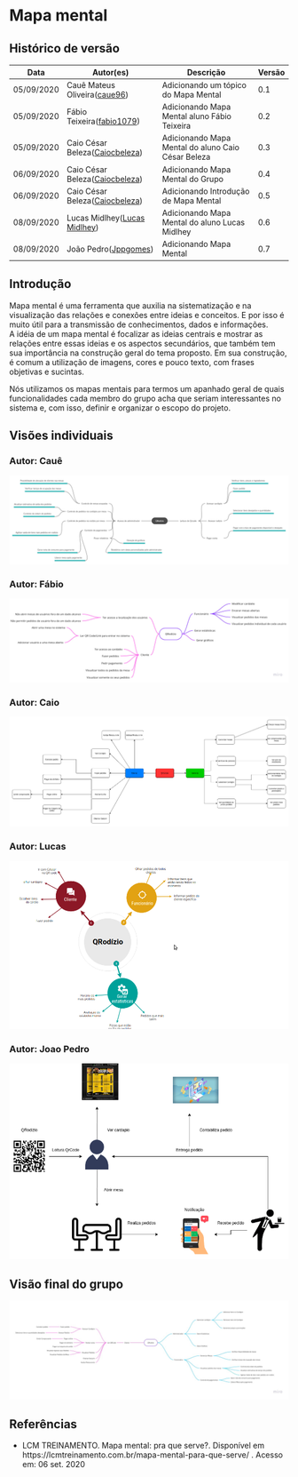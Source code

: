 

# Mapa mental

## Histórico de versão

<table>
  <thead>
    <tr>
      <th>Data</th>
       <th>Autor(es)</th>
      <th>Descrição</th>
     <th>Versão</th>
    </tr>
  </thead>
  <tbody>
    <tr>
      <td>05/09/2020</td>
      <td>Cauê Mateus Oliveira(<a target="blank" href="https://github.com/caue96">caue96</a>)</td>
      <td>Adicionando um tópico do Mapa Mental</td>
      <td>
      0.1  
      </td>
    </tr>
    <tr>
      <td>05/09/2020</td>
      <td> Fábio Teixeira(<a target="blank" href="https://github.com/fabio1079">fabio1079</a>)</td>
      <td>Adicionando Mapa Mental aluno Fábio Teixeira</td>
      <td>
       0.2
      </td>
    </tr>
    </tr>
    <tr>
      <td>05/09/2020</td>
      <td>Caio César Beleza(<a target="blank" href="https://github.com/Caiocbeleza">Caiocbeleza</a>)</td>
      <td>Adicionando Mapa Mental do aluno Caio César Beleza</td>
      <td>
        0.3
      </td>
    </tr>
    <tr>
      <td>06/09/2020</td>
      <td>Caio César Beleza(<a target="blank" href="https://github.com/Caiocbeleza">Caiocbeleza</a>)</td>
      <td>Adicionando Mapa Mental do Grupo</td>
      <td>
        0.4
      </td>
    </tr>
    <tr>
      <td>06/09/2020</td>
      <td>Caio César Beleza(<a target="blank" href="https://github.com/Caiocbeleza">Caiocbeleza</a>)</td>
      <td>Adicionando Introdução de Mapa Mental </td>
      <td>
        0.5
      </td>
    </tr>
      <tr>
      <td>08/09/2020</td>
      <td> Lucas Midlhey(<a target="blank" href="https://github.com/lucasmidlhey">Lucas Midlhey</a>)</td>
      <td>Adicionando Mapa Mental do aluno Lucas Midlhey</td>
      <td>
       0.6
      </td>
    </tr>
    <td>08/09/2020</td>
    <td>João Pedro(<a target="blank" href="https://github.com/Jppgomes">Jppgomes</a>)</td>
    <td>Adicionando Mapa Mental </td>
    <td>
      0.7
    </td>
  </tr>
  </tbody>
</table>

## Introdução
<p>
Mapa mental é uma ferramenta que auxilia na sistematização e na visualização das relações e conexões entre ideias e conceitos. E por isso é muito útil para a transmissão de conhecimentos, dados e informações.<br>
A idéia de um mapa mental é focalizar as ideias centrais e mostrar as relações entre essas ideias e os aspectos secundários, que também tem sua importância na construção geral do tema proposto. Em sua construção, é comum a utilização de imagens, cores e pouco texto, com frases objetivas e sucintas.<br>

Nós utilizamos os mapas mentais para termos um apanhado geral de quais funcionalidades cada membro do grupo acha que seriam interessantes no sistema e, com isso, definir e organizar o escopo do projeto.
</p>




## Visões individuais

### Autor: Cauê
[![Mapa Mental](../images/mindmap/mapa_mental_caue.png)](https://ibb.co/kg4mP95)

### Autor: Fábio

[![Mapa Mental](../images/mindmap/mind_map_fabio.jpg)](https://ibb.co/YDNNwbN)

### Autor: Caio

[![Mapa Mental](../images/mindmap/mapa_mental_caio.png)](https://ibb.co/HD7rzPx)

### Autor: Lucas

[![Mapa Mental](../images/mindmap/mental_Lucas.png)](https://ibb.co/Ss6v23Z)

### Autor: Joao Pedro

[![Mapa Mental](../images/mindmap/MapaMentalCliente.png)](https://ibb.co/B60Q2Fh)

## Visão final do grupo

[![Mapa Mental](../images/mindmap/mind_map_grupo.jpg)](https://ibb.co/N96kG4L)

## Referências
<ul>
  <li>LCM TREINAMENTO. Mapa mental: pra que serve?. Disponível em https://lcmtreinamento.com.br/mapa-mental-para-que-serve/ . Acesso em: 06 set. 2020</li>
</ul>
